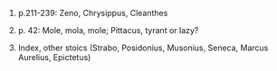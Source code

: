 
1. p.211-239: Zeno, Chrysippus, Cleanthes

2. p. 42: Mole, mola, mole; Pittacus, tyrant or lazy?

3. Index, other stoics (Strabo, Posidonius, Musonius, Seneca, Marcus Aurelius, Epictetus)
